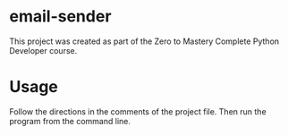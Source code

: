 # email-sender

This project was created as part of the Zero to Mastery Complete Python Developer course.

# Usage

Follow the directions in the comments of the project file. Then run the program from the command line.
